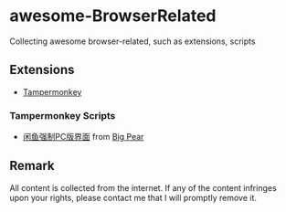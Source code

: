 # awesome-BrowserRelated
Collecting awesome browser-related, such as extensions, scripts

## Extensions
- [Tampermonkey](https://chrome.google.com/webstore/detail/tampermonkey/dhdgffkkebhmkfjojejmpbldmpobfkfo)


### Tampermonkey Scripts
- [闲鱼强制PC版界面](https://github.com/xiang0731/awesome-BrowserRelated/blob/main/TampermonkeyScript/%E9%97%B2%E9%B1%BC%E5%BC%BA%E5%88%B6PC%E7%89%88%E9%A1%B5%E9%9D%A2) from [Big Pear](https://greasyfork.org/zh-CN/scripts/39858-%E9%97%B2%E9%B1%BC%E5%BC%BA%E5%88%B6pc%E7%89%88%E9%A1%B5%E9%9D%A2)

## Remark
All content is collected from the internet.
If any of the content infringes upon your rights, please contact me that I will promptly remove it.
